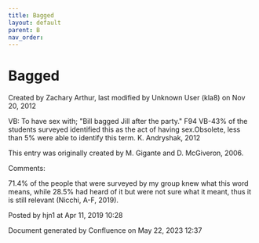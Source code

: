 ```yaml
---
title: Bagged
layout: default
parent: B
nav_order:
---
```


# Bagged

Created by  Zachary Arthur, last modified by  Unknown User (kla8) on Nov 20, 2012

VB: To have sex with; &quot;Bill bagged Jill after the party.&quot; F94 VB-43% of the students surveyed identified this as the act of having sex.Obsolete, less than 5% were able to identify this term. K. Andryshak, 2012

This entry was originally created by M. Gigante and D. McGiveron, 2006.

Comments:

71.4% of the people that were surveyed by my group knew what this word means, while 28.5% had heard of it but were not sure what it meant, thus it is still relevant (Nicchi, A-F, 2019). 

Posted by hjn1 at Apr 11, 2019 10:28

Document generated by Confluence on May 22, 2023 12:37


